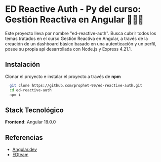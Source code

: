 # ED Reactive Auth - Py del curso: Gestión Reactiva en Angular 👨🏻‍💻

Este proyecto lleva por nombre "ed-reactive-auth". Busca cubrir todos los temas
tratados en el curso Gestión Reactiva en Angular, a través de la creación de un dashboard
básico basado en una autenticación y un perfil, posee su propia api desarrollada con
Node.js y Express 4.21.1.

## Instalación

Clonar el proyecto e instalar el proyecto a través de **npm**

```bash
  git clone https://github.com/prophet-99/ed-reactive-auth.git
  cd ed-reactive-auth
  npm i
```

## Stack Tecnológico

**Frontend:** Angular 18.0.0

## Referencias

- [Angular.dev](https://angular.dev)
- [EDteam](https://ed.team)
